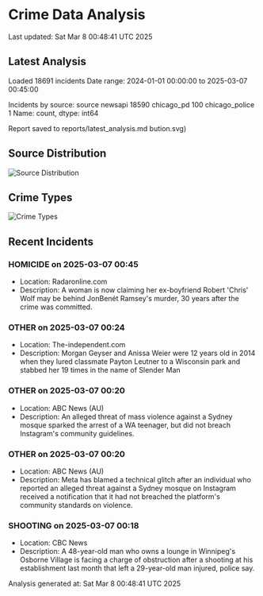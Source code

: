 # Crime Data Analysis
Last updated: Sat Mar  8 00:48:41 UTC 2025

## Latest Analysis

Loaded 18691 incidents
Date range: 2024-01-01 00:00:00 to 2025-03-07 00:45:00

Incidents by source:
source
newsapi           18590
chicago_pd          100
chicago_police        1
Name: count, dtype: int64

Report saved to reports/latest_analysis.md
bution.svg)

## Source Distribution
![Source Distribution](images/source_distribution.svg)

## Crime Types
![Crime Types](images/crime_types.svg)

## Recent Incidents

### HOMICIDE on 2025-03-07 00:45
- Location: Radaronline.com
- Description: A woman is now claiming her ex-boyfriend Robert 'Chris' Wolf may be behind JonBenét Ramsey's murder, 30 years after the crime was committed.


### OTHER on 2025-03-07 00:24
- Location: The-independent.com
- Description: Morgan Geyser and Anissa Weier were 12 years old in 2014 when they lured classmate Payton Leutner to a Wisconsin park and stabbed her 19 times in the name of Slender Man


### OTHER on 2025-03-07 00:20
- Location: ABC News (AU)
- Description: An alleged threat of mass violence against a Sydney mosque sparked the arrest of a WA teenager, but did not breach Instagram's community guidelines.


### OTHER on 2025-03-07 00:20
- Location: ABC News (AU)
- Description: Meta has blamed a technical glitch after an individual who reported an alleged threat against a Sydney mosque on Instagram received a notification that it had not breached the platform's community standards on violence.


### SHOOTING on 2025-03-07 00:18
- Location: CBC News
- Description: A 48-year-old man who owns a lounge in Winnipeg's Osborne Village is facing a charge of obstruction after a shooting at his establishment last month that left a 29-year-old man injured, police say.

Analysis generated at: Sat Mar  8 00:48:41 UTC 2025
